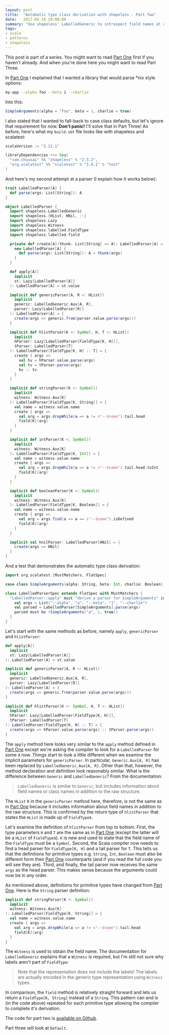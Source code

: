 ```yaml
---
layout: post
title:  "Automatic type class derivation with shapeless - Part Two"
date:   2017-04-18 19:00:00
summary: "Use shapeless' LabelledGeneric to introspect field names at compile time"
tags:
- scala
- patterns
- shapeless
---
```


This post is part of a series. You might want to read [Part One][part-one] first if you haven't already. And when you're done here you might want to read Part Three.

In [Part One][part-one] I explained that I wanted a library that would parse \*nix style options:

```bash
my-app --alpha foo --beta 1 --charlie
```

Into this:

```scala
SimpleArguments(alpha = "foo", beta = 1, charlie = true)
```

I also stated that I wanted to fall-back to case class defaults, but let's ignore that requirement for now. **Don't panic!** I'll solve that in Part Three! As before, here's what my `build.sbt` file looks like with shapeless and scalatest:

```scala
scalaVersion := "2.12.1"

libraryDependencies ++= Seq(
  "com.chuusai" %% "shapeless" % "2.3.2",
  "org.scalatest" %% "scalatest" % "3.0.1" % "test"
)
```

And here's my second attempt at a parser (I explain how it works below):

```scala
trait LabelledParser[A] {
  def parse(args: List[String]): A
}

object LabelledParser {
  import shapeless.LabelledGeneric
  import shapeless.{HList, HNil, ::}
  import shapeless.Lazy
  import shapeless.Witness
  import shapeless.labelled.FieldType
  import shapeless.labelled.field

  private def create[A](thunk: List[String] => A): LabelledParser[A] = {
    new LabelledParser[A] {
      def parse(args: List[String]): A = thunk(args)
    }
  }

  def apply[A](
    implicit
    st: Lazy[LabelledParser[A]]
  ): LabelledParser[A] = st.value

  implicit def genericParser[A, R <: HList](
    implicit
    generic: LabelledGeneric.Aux[A, R],
    parser: Lazy[LabelledParser[R]]
  ): LabelledParser[A] = {
    create(args => generic.from(parser.value.parse(args)))
  }

  implicit def hlistParser[K <: Symbol, H, T <: HList](
    implicit
    hParser: Lazy[LabelledParser[FieldType[K, H]]],
    tParser: LabelledParser[T]
  ): LabelledParser[FieldType[K, H] :: T] = {
    create { args =>
      val hv = hParser.value.parse(args)
      val tv = tParser.parse(args)
      hv :: tv
    }
  }

  implicit def stringParser[K <: Symbol](
    implicit
    witness: Witness.Aux[K]
  ): LabelledParser[FieldType[K, String]] = {
    val name = witness.value.name
    create { args =>
      val arg = args.dropWhile(a => a != s"--$name").tail.head
      field[K](arg)
    }
  }

  implicit def intParser[K <: Symbol](
    implicit
    witness: Witness.Aux[K]
  ): LabelledParser[FieldType[K, Int]] = {
    val name = witness.value.name
    create { args =>
      val arg = args.dropWhile(a => a != s"--$name").tail.head.toInt
      field[K](arg)
    }
  }

  implicit def booleanParser[K <: Symbol](
    implicit
    witness: Witness.Aux[K]
  ): LabelledParser[FieldType[K, Boolean]] = {
    val name = witness.value.name
    create { args =>
      val arg = args.find(a => a == s"--$name").isDefined
      field[K](arg)
    }
  }

  implicit val hnilParser: LabelledParser[HNil] = {
    create(args => HNil)
  }
}
```

And a test that demonstrates the automatic type class derivation:

```scala
import org.scalatest.{MustMatchers, FlatSpec}

case class SimpleArguments(alpha: String, beta: Int, charlie: Boolean)

class LabelledParserSpec extends FlatSpec with MustMatchers {
  "LabelledParser::apply" must "derive a parser for SimpleArguments" in {
    val args = List("--alpha", "a", "--beta", "1", "--charlie")
    val parsed = LabelledParser[SimpleArguments].parse(args)
    parsed must be (SimpleArguments("a", 1, true))
  }
}

```

Let's start with the same methods as before, namely `apply`, `genericParser` and `hlistParser`:

```scala
def apply[A](
  implicit
  st: Lazy[LabelledParser[A]]
): LabelledParser[A] = st.value

implicit def genericParser[A, R <: HList](
  implicit
  generic: LabelledGeneric.Aux[A, R],
  parser: Lazy[LabelledParser[R]]
): LabelledParser[A] = {
  create(args => generic.from(parser.value.parse(args)))
}

implicit def hlistParser[K <: Symbol, H, T <: HList](
  implicit
  hParser: Lazy[LabelledParser[FieldType[K, H]]],
  tParser: LabelledParser[T]
): LabelledParser[FieldType[K, H] :: T] = {
  create(args => hParser.value.parse(args) :: tParser.parse(args))
}
```

The `apply` method here looks very similar to the `apply` method defined in [Part One][part-one] except we're asking the compiler to look for a `LabelledParser` for some `A` now. Things start to look a little different when we examine the implicit parameters for `genericParser`. In particular, `Generic.Aux[A, R]` has been replaced by `LabelledGeneric.Aux[A, R]`. Other than that, however, the method declaration and definition look reasonably similar. What is the difference between `Generic` and `LabelledGeneric`? From the documentation:

> `LabelledGeneric` is similar to `Generic`, but includes information about field names or class names in addition to the raw structure.

The `HList` `R` in the `genericParser` method here, therefore, is not the same as in [Part One][part-one] because it includes information about field names in addition to the raw structure. This is confirmed by the return type of `hlistParser` that states the `HList` is made up of `FieldType`s.

Let's examine the definition of `hlistParser` from top to bottom. First, the type parameters `H` and `T` are the same as in [Part One][part-one] (except the latter will be a `HList` of `FieldType`s). `K` is new and used to state that the field name of the `FieldType` must be a `Symbol`. Second, the Scala compiler now needs to find a head parser for `FieldType[K, H]` and a tail parser for `T`. This tells us that the definitions for primitive types e.g. `String`, `Int`, `Boolean` must also be different form their [Part One][part-one] counterparts (and if you read the full code you will see they are). Third, and finally, the tail parser now receives the same `args` as the head parser. This makes sense because the arguments could now be in any order.

As mentioned above, definitions for primitive types have changed from [Part One][part-one]. Here is the `String` parser definition:

```scala
implicit def stringParser[K <: Symbol](
  implicit
  witness: Witness.Aux[K]
): LabelledParser[FieldType[K, String]] = {
  val name = witness.value.name
  create { args =>
    val arg = args.dropWhile(a => a != s"--$name").tail.head
    field[K](arg)
  }
}
```

The `Witness` is used to obtain the field name. The documentation for `LabelledGeneric` explains that a `Witness` is required, but I'm still not sure why labels aren't part of `FieldType`:

> Note that the representation does not include the labels! The labels are actually encoded in the generic type representation using `Witness` types.

In comparison, the `field` method is relatively straight forward and lets us return a `FieldType[K, String]` instead of a `String`. This pattern can and is (in the code above) repeated for each primitive type allowing the compiler to complete it's derivation.

The code for part two is [available on Github]( https://github.com/mattroberts297/automatic-type-class-derivation-part-two).

Part three will look at `Default`.

[part-one]: https://mattroberts.io/posts/2017/04/16/automatic-type-class-derivation-with-shapeless-part-one/
